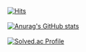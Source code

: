 [![Hits](https://hits.seeyoufarm.com/api/count/incr/badge.svg?url=https%3A%2F%2Fgithub.com%2Fkangsangyeon%2Fhit-counter&count_bg=%23E5289E&title_bg=%232B213A&icon=&icon_color=%23E7E7E7&title=hits&edge_flat=false)](https://hits.seeyoufarm.com)
</br></br>
[![Anurag's GitHub stats](https://github-readme-stats.vercel.app/api?username=kangsangyeon&count_private=true&theme=synthwave)](https://github.com/anuraghazra/github-readme-stats)</br></br>
[![Solved.ac Profile](http://mazassumnida.wtf/api/v2/generate_badge?boj=kangsangyeon)](https://solved.ac/kangsangyeon/)

<!--
**kangsangyeon/kangsangyeon** is a ✨ _special_ ✨ repository because its `README.md` (this file) appears on your GitHub profile.

Here are some ideas to get you started:

- 🔭 I’m currently working on ...
- 🌱 I’m currently learning ...
- 👯 I’m looking to collaborate on ...
- 🤔 I’m looking for help with ...
- 💬 Ask me about ...
- 📫 How to reach me: ...
- 😄 Pronouns: ...
- ⚡ Fun fact: ...
-->
